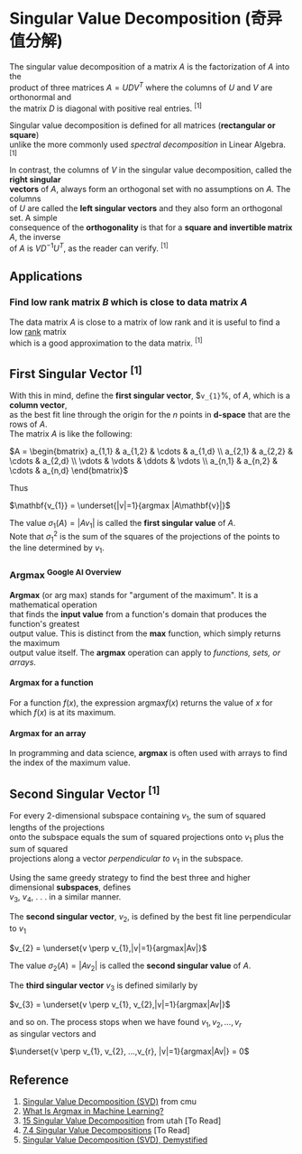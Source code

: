 # Singular Value Decomposition (奇异值分解)

The singular value decomposition of a matrix $`A`$ is the factorization of $`A`$ into the <br>
product of three matrices $`A = UDV^{T}`$ where the columns of $`U`$ and $`V`$ are orthonormal and <br>
the matrix $`D`$ is diagonal with positive real entries. <sup>[1]</sup>

Singular value decomposition is defined for all matrices (**rectangular or square**) <br>
unlike the more commonly used *spectral decomposition* in Linear Algebra. <sup>[1]</sup>

In contrast, the columns of $`V`$ in the singular value decomposition, called the **right singular** <br>
**vectors** of $`A`$, always form an orthogonal set with no assumptions on $`A`$. The columns <br>
of $`U`$ are called the **left singular vectors** and they also form an orthogonal set. A simple <br>
consequence of the **orthogonality** is that for a **square and invertible matrix** $`A`$, the inverse <br>
of $`A`$ is $`VD^{−1}U^{T}`$, as the reader can verify. <sup>[1]</sup>

## Applications

### Find low rank matrix $`B`$ which is close to data matrix $`A`$

The data matrix $`A`$ is close to a matrix of low rank and it is useful to find a low [rank]() matrix <br>
which is a good approximation to the data matrix. <sup>[1]</sup>

### 

## First Singular Vector <sup>[1]</sup>

With this in mind, define the **first singular vector**, $`v_{1}`%, of $`A`$, which is a **column vector**, <br> 
as the best fit line through the origin for the $`n`$ points in **d-space** that are the rows of $`A`$. <br>
The matrix $`A`$ is like the following:

$`A = \begin{bmatrix}
   a_{1,1} & a_{1,2} & \cdots & a_{1,d} \\
   a_{2,1} & a_{2,2} & \cdots & a_{2,d} \\
   \vdots  & \vdots  & \ddots & \vdots  \\
   a_{n,1} & a_{n,2} & \cdots & a_{n,d} 
\end{bmatrix}`$ 

Thus 

$`\mathbf{v_{1}} = \underset{|v|=1}{argmax |A\mathbf{v}|}`$

The value $`\sigma_{1} (A) = |Av_{1}|`$ is called the **first singular value** of $`A`$. <br> 
Note that $`\sigma_{1}^2`$ is the sum of the squares of the projections of the points to <br>
the line determined by $`v_{1}`$.

### Argmax <sup>Google AI Overview</sup>
**Argmax** (or arg max) stands for "argument of the maximum". It is a mathematical operation <br>
that finds the **input value** from a function's domain that produces the function's greatest <br>
output value. This is distinct from the **max** function, which simply returns the maximum <br>
output value itself. The **argmax** operation can apply to *functions, sets, or arrays*. 

#### Argmax for a function 

For a function $`f(x)`$, the expression $`\mathrm{argmax}f(x)`$ returns the value of $`x`$ for <br> 
which $`f(x)`$ is at its maximum. 

#### Argmax for an array
In programming and data science, **argmax** is often used with arrays to find the index of the maximum value. 

## Second Singular Vector <sup>[1]</sup>

For every 2-dimensional subspace containing $`v_{1}`$, the sum of squared lengths of the projections <br>
onto the subspace equals the sum of squared projections onto $`v_{1}`$ plus the sum of squared <br>
projections along a vector *perpendicular to* $`v_{1}`$ in the subspace. 

Using the same greedy strategy to find the best three and higher dimensional **subspaces**, defines <br>
$`v_{3}`$, $`v_{4}`$, . . . in a similar manner.

The **second singular vector**, $`v_{2}`$, is defined by the best fit line perpendicular to $`v_{1}`$ <br>

$`v_{2} = \underset{v \perp v_{1},|v|=1}{argmax|Av|}`$

The value $`\sigma_{2}(A) = |Av_{2}|`$ is called the **second singular value** of $`A`$.

The **third singular vector** $`v_{3}`$ is defined similarly by

$`v_{3} = \underset{v \perp v_{1}, v_{2},|v|=1}{argmax|Av|}`$

and so on. The process stops when we have found $`v_{1},v_{2},...,v_{r}`$ <br>
as singular vectors and

$`\underset{v \perp v_{1}, v_{2}, ...,v_{r}, |v|=1}{argmax|Av|} = 0`$












## Reference
1. [Singular Value Decomposition (SVD)](https://www.cs.cmu.edu/~venkatg/teaching/CStheory-infoage/book-chapter-4.pdf) from cmu
2. [What Is Argmax in Machine Learning?](https://machinelearningmastery.com/argmax-in-machine-learning/)
3. [15 Singular Value Decomposition](https://users.cs.utah.edu/~jeffp/teaching/cs5140-S15/cs5140/L15-SVD.pdf) from utah [To Read]
4. [7.4 Singular Value Decompositions](https://understandinglinearalgebra.org/sec-svd-intro.html) [To Read]
5. [Singular Value Decomposition (SVD), Demystified](https://towardsdatascience.com/singular-value-decomposition-svd-demystified-57fc44b802a0/)
